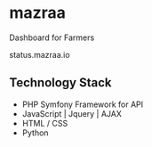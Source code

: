 # mazraa
Dashboard for Farmers

status.mazraa.io

## Technology Stack
* PHP Symfony Framework for API
* JavaScript | Jquery | AJAX
* HTML / CSS 
* Python

